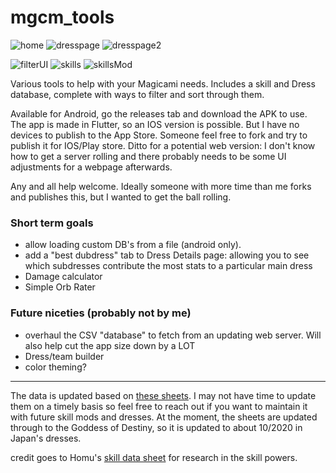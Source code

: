 # mgcm_tools


![home](https://github.com/raze2012/mgcm_tools/blob/master/examples/homepage.png) ![dresspage](https://github.com/raze2012/mgcm_tools/blob/master/examples/dresspage.png) ![dresspage2](https://github.com/raze2012/mgcm_tools/blob/master/examples/dresspage2.png)

![filterUI](https://github.com/raze2012/mgcm_tools/blob/master/examples/filterUI.png) ![skills](https://github.com/raze2012/mgcm_tools/blob/master/examples/skills.png) ![skillsMod](https://github.com/raze2012/mgcm_tools/blob/master/examples/skillsMod.png)

Various tools to help with your Magicami needs. Includes a skill and Dress database, complete with
ways to filter and sort through them.

Available for Android, go the releases tab and download the APK to use. The app is made in Flutter,
so an IOS version is possible. But I have no devices to publish to the App Store. Someone feel free to fork
and try to publish it for IOS/Play store. Ditto for a potential web version: I don't know how to get a
server rolling and there probably needs to be some UI adjustments for a webpage afterwards.

Any and all help welcome. Ideally someone with more time than me forks and publishes this, but I wanted
to get the ball rolling.

### Short term goals

- allow loading custom DB's from a file (android only).
- add a "best dubdress" tab to Dress Details page: allowing you to see which subdresses contribute
the most stats to a particular main dress
- Damage calculator
- Simple Orb Rater

### Future niceties (probably not by me)

- overhaul the CSV "database" to fetch from an updating web server. Will also help cut the app size down by a LOT
- Dress/team builder
- color theming?




----

The data is updated based on [these sheets](https://docs.google.com/spreadsheets/d/1HkroakfeauzCiTS8rNJxwVCD-a9rb1h_hhOh8Gx20OE/edit#gid=1968620388).
I may not have time to update them on a timely basis so feel free to reach out if you want to maintain it with future skill mods and dresses. At the moment,
the sheets are updated through to the Goddess of Destiny, so it is updated to about 10/2020 in Japan's dresses.

credit goes to Homu's [skill data sheet](https://docs.google.com/spreadsheets/d/1N80A2Uz0lQe8COz3e_xWOePh0_RIMq0hYxkgsMv0CWI/edit#gid=1428786078)
for research in the skill powers.
